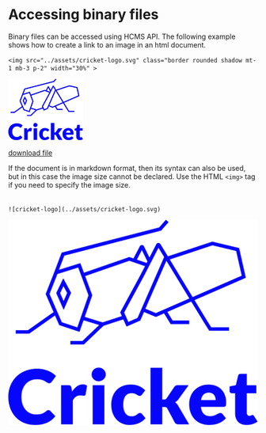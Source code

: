 # Accessing binary files
<!-- metadata
title: Accessing binary files
-->

Binary files can be accessed using HCMS API. The following example shows how to create a link to an image in an html document.


```
<img src="../assets/cricket-logo.svg" class="border rounded shadow mt-1 mb-3 p-2" width="30%" >
```
<!-- 
<img class="border rounded shadow mt-1 mb-3 p-2" width="30%" src="/api/file?path=assets/cricket-logo.svg">

<a href="/api/file?path=assets/cricket-logo.svg" target="_blank">download file from HCMS</a>
-->

<!-- links below should be transformed by HCMS on load -->
<img src="../assets/cricket-logo.svg" class="border rounded shadow mt-1 mb-3 p-2" width="30%" >

<a href="../assets/cricket-logo.svg">download file</a>

If the document is in markdown format, then its syntax can also be used, but in this case the image size cannot be declared. Use the HTML `<img>` tag if you need to specify the image size.

<code class="text-secondary">
![cricket-logo](../assets/cricket-logo.svg)
</code>

![cricket-logo](../assets/cricket-logo.svg)